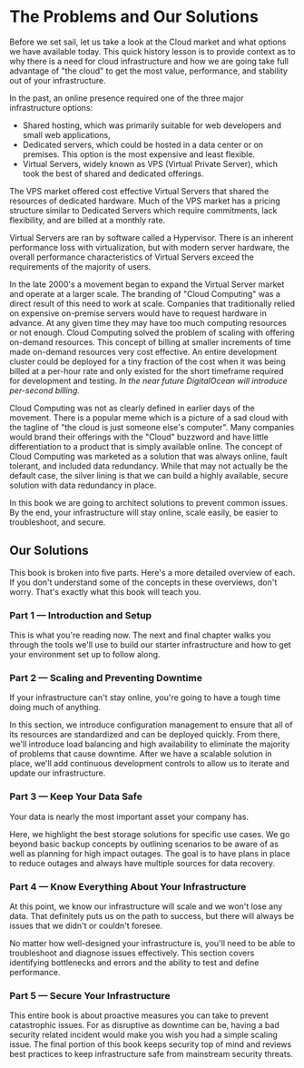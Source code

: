 # The Problems and Our Solutions

Before we set sail, let us take a look at the Cloud market and what options we have available today. This quick history lesson is to provide context as to why there is a need for cloud infrastructure and how we are going take full advantage of "the cloud" to get the most value, performance, and stability out of your infrastructure.

In the past, an online presence required one of the three major infrastructure options:

* Shared hosting, which was primarily suitable for web developers and small web applications,
* Dedicated servers, which could be hosted in a data center or on premises. This option is the most expensive and least flexible.
* Virtual Servers, widely known as VPS (Virtual Private Server), which took the best of shared and dedicated offerings.

The VPS market offered cost effective Virtual Servers that shared the resources of dedicated hardware. Much of the VPS market has a pricing structure similar to Dedicated Servers which require commitments, lack flexibility, and are billed at a monthly rate.

Virtual Servers are ran by software called a Hypervisor. There is an inherent performance loss with virtualization, but with modern server hardware, the overall performance characteristics of Virtual Servers exceed the requirements of the majority of users. 

In the late 2000's a movement began to expand the Virtual Server market and operate at a larger scale. The branding of "Cloud Computing" was a direct result of this need to work at scale. Companies that traditionally relied on expensive on-premise servers would have to request hardware in advance. At any given time they may have too much computing resources or not enough. Cloud Computing solved the problem of scaling with offering on-demand resources. This concept of billing at smaller increments of time made on-demand resources very cost effective. An entire development cluster could be deployed for a tiny fraction of the cost when it was being billed at a per-hour rate and only existed for the short timeframe required for development and testing. _In the near future DigitalOcean will introduce per-second billing._

Cloud Computing was not as clearly defined in earlier days of the movement. There is a popular meme which is a picture of a sad cloud with the tagline of "the cloud is just someone else's computer". Many companies would brand their offerings with the "Cloud" buzzword and have little differentiation to a product that is simply available online. The concept of Cloud Computing was marketed as a solution that was always online, fault tolerant, and included data redundancy. While that may not actually be the default case, <!-- TODO: This part is interesting. Maybe we can expand the expectations of the cloud versus its reality, and why all this architecting is necessary. --> the silver lining is that we can build a highly available, secure solution with data redundancy in place. 

In this book we are going to architect solutions to prevent common issues. By the end, your infrastructure will stay online, scale easily, be easier to troubleshoot, and secure.

## Our Solutions

This book is broken into five parts. Here's a more detailed overview of each. If you don't understand some of the concepts in these overviews, don't worry. That's exactly what this book will teach you.

### Part 1 — Introduction and Setup

This is what you're reading now. The next and final chapter walks you through the tools we'll use to build our starter infrastructure and how to get your environment set up to follow along.

### Part 2 — Scaling and Preventing Downtime 
If your infrastructure can't stay online, you're going to have a tough time doing much of anything.

In this section, we introduce configuration management to ensure that all of its resources are standardized and can be deployed quickly. From there, we'll introduce load balancing and high availability to eliminate the majority of problems that cause downtime. After we have a scalable solution in place, we'll add continuous development controls to allow us to iterate and update our infrastructure.

### Part 3 — Keep Your Data Safe
Your data is nearly the most important asset your company has.

Here, we highlight the best storage solutions for specific use cases. We go beyond basic backup concepts by outlining scenarios to be aware of <!-- TODO: for what purpose? / why do they need to be aware of those scenarios? --> as well as planning for high impact outages. The goal is to have plans in place to reduce outages and always have multiple sources for data recovery.

### Part 4 — Know Everything About Your Infrastructure
At this point, we know our infrastructure will scale and we won't lose any data. That definitely puts us on the path to success, but there will always be issues that we didn't or couldn't foresee.

No matter how well-designed your infrastructure is, you'll need to be able to troubleshoot and diagnose issues effectively. This section covers identifying bottlenecks and errors and the ability to test and define performance.

### Part 5 — Secure Your Infrastructure 
This entire book is about proactive measures you can take to prevent catastrophic issues. For as disruptive as downtime can be, having a bad security related incident would make you wish you had a simple scaling issue. The final portion of this book keeps security top of mind and reviews best practices to keep infrastructure safe from mainstream security threats.
